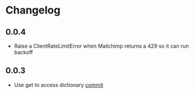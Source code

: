# Changelog

## 0.0.4
  * Raise a ClientRateLimitError when Mailchimp returns a 429 so it can run backoff

## 0.0.3
 * Use get to access dictionary [commit](https://github.com/singer-io/tap-mailchimp/commit/56dfb08eba92031cff1fb5c06237a2b00d1671d6)
